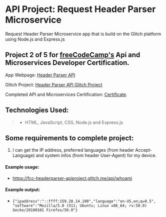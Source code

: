 # API Project: Request Header Parser Microservice
  Request Header Parser Microservice app that is build on the Glitch platform using Node.js and Express.js

## Project 2 of 5 for [freeCodeCamp's](https://www.freecodecamp.com) Api and Microservices Developer Certification.

App Webpage: [Header Parser API](https://fcc-headerparser-apiproject.glitch.me "Header Parser App") 

Glitch Project: [Header Parser API Glitch Project](https://glitch.com/~fcc-headerparser-apiproject)
 
Completed API and Microservices Certification: [Certificate](https://www.freecodecamp.org/certification/carlitos/data-visualization "FreeCodeCamp.Com").

## Technologies Used:
> * HTML, JavaScript, CSS, Node.js and Express.js   


## Some requirements to complete project:
1. I can get the IP address, preferred languages (from header Accept-Language)
and system infos (from header User-Agent) for my device.

#### Example usage:
* https://fcc-headerparser-apiproject.glitch.me/api/whoami

#### Example output:
* `{"ipaddress":"::ffff:159.20.14.100","language":"en-US,en;q=0.5",
"software":"Mozilla/5.0 (X11; Ubuntu; Linux x86_64; rv:50.0) Gecko/20100101 Firefox/50.0"}`